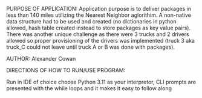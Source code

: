 
PURPOSE OF APPLICATION: Application purpose is to deliver packages in less than 140 miles utilizing the Nearest Neighbor aglorithim. A non-native data structure had to be used and created (no dictionaries in python allowed, hash table created instead to store packages as key value pairs). There was another unique challenge as there were 3 trucks and 2 drivers allowed so proper provisioning of the drivers was implemented (truck 3 aka truck_C could not leave until truck A or B was done with packages).

AUTHOR: Alexander Cowan

DIRECTIONS OF HOW TO RUN/USE PROGRAM: 

Run in IDE of choice choose Python 3.11 as your interpretor, CLI prompts are presented with the while loops and it makes it easy to follow along
